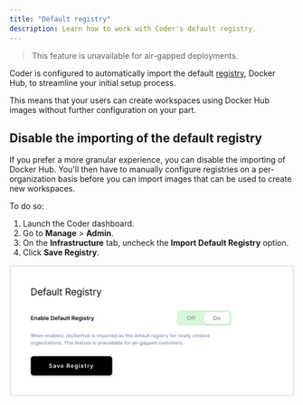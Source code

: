 ```yaml
---
title: "Default registry"
description: Learn how to work with Coder's default registry.
---
```


> This feature is unavailable for air-gapped deployments.

Coder is configured to automatically import the default [registry](index.md),
Docker Hub, to streamline your initial setup process.

This means that your users can create workspaces using Docker Hub images without
further configuration on your part.

## Disable the importing of the default registry

If you prefer a more granular experience, you can disable the importing of
Docker Hub. You'll then have to manually configure registries on a
per-organization basis before you can import images that can be used to create
new workspaces.

To do so:

1. Launch the Coder dashboard.
1. Go to **Manage** > **Admin**.
1. On the **Infrastructure** tab, uncheck the **Import Default Registry**
   option.
1. Click **Save Registry**.

![Import default registry](../../assets/import-default-registry.png)
